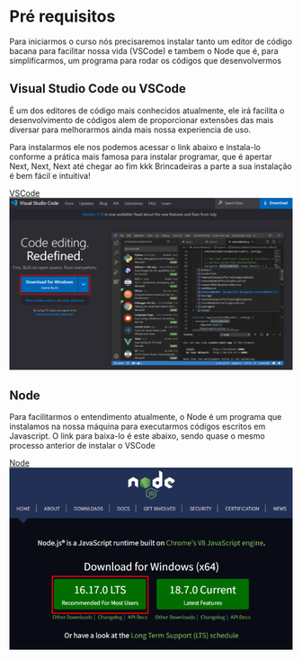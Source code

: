 # Pré requisitos

Para iniciarmos o curso nós precisaremos instalar tanto um editor de código bacana para facilitar nossa vida (VSCode) e tambem o Node que é, para simplificarmos, um programa para rodar os códigos que desenvolvermos

## Visual Studio Code ou VSCode

É um dos editores de código mais conhecidos atualmente, ele irá facilita o desenvolvimento de códigos alem de proporcionar extensões das mais diversar para melhorarmos ainda mais nossa experiencia de uso.

Para instalarmos ele nos podemos acessar o link abaixo e instala-lo conforme a prática mais famosa para instalar programar, que é apertar Next, Next, Next até chegar ao fim kkk
Brincadeiras a parte a sua instalação é bem fácil e intuitiva!

[VSCode](https://code.visualstudio.com)
![Página de instalação do VSCode](./instalando-vscode.png)

## Node

Para facilitarmos o entendimento atualmente, o Node é um programa que instalamos na nossa máquina para executarmos códigos escritos em Javascript.
O link para baixa-lo é este abaixo, sendo quase o mesmo processo anterior de instalar o VSCode

[Node](https://nodejs.org/en)
![Página de instalação do Node](./instalando-node.png)
